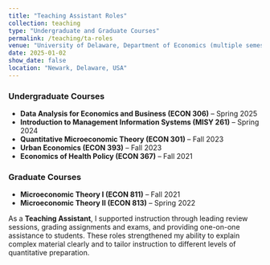 ```yaml
---
title: "Teaching Assistant Roles"
collection: teaching
type: "Undergraduate and Graduate Courses"
permalink: /teaching/ta-roles
venue: "University of Delaware, Department of Economics (multiple semesters, 2021–2025)"
date: 2025-01-02
show_date: false
location: "Newark, Delaware, USA"
---
```


### Undergraduate Courses
- **Data Analysis for Economics and Business (ECON 306)** – Spring 2025  
- **Introduction to Management Information Systems (MISY 261)** – Spring 2024  
- **Quantitative Microeconomic Theory (ECON 301)** – Fall 2023  
- **Urban Economics (ECON 393)** – Fall 2023  
- **Economics of Health Policy (ECON 367)** – Fall 2021  

### Graduate Courses
- **Microeconomic Theory I (ECON 811)** – Fall 2021  
- **Microeconomic Theory II (ECON 813)** – Spring 2022  

As a **Teaching Assistant**, I supported instruction through leading review sessions, grading assignments and exams, and providing one-on-one assistance to students. These roles strengthened my ability to explain complex material clearly and to tailor instruction to different levels of quantitative preparation.
